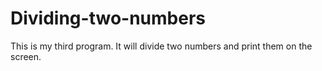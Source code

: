 # Dividing-two-numbers
This is my third program. It will divide two numbers and print them on the screen.
